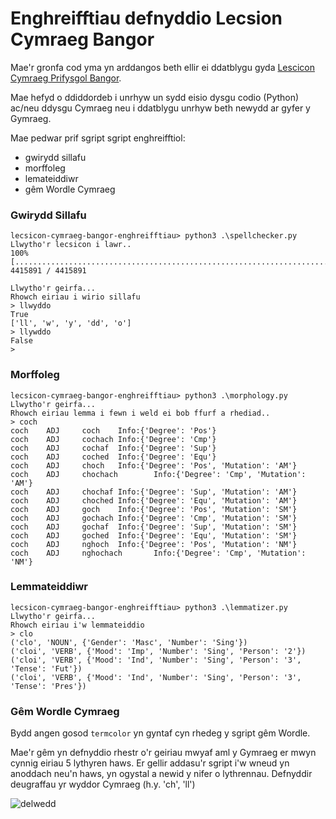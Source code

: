 # Enghreifftiau defnyddio Lecsion Cymraeg Bangor 

Mae'r gronfa cod yma yn arddangos beth ellir ei ddatblygu gyda [Lescicon Cymraeg Prifysgol Bangor](https://github.com/techiaith/lecsicon-cymraeg-bangor).

Mae hefyd o ddiddordeb i unrhyw un sydd eisio dysgu codio (Python) ac/neu ddysgu Cymraeg neu i ddatblygu unrhyw beth newydd ar gyfer y Gymraeg. 

Mae pedwar prif sgript sgript enghreifftiol:

 - gwirydd sillafu
 - morffoleg
 - lemateiddiwr
 - gêm Wordle Cymraeg



### Gwirydd Sillafu

```
lecsicon-cymraeg-bangor-enghreifftiau> python3 .\spellchecker.py
Llwytho'r lecsicon i lawr..
100% [..........................................................................] 4415891 / 4415891

Llwytho'r geirfa...
Rhowch eiriau i wirio sillafu
> llwyddo
True
['ll', 'w', 'y', 'dd', 'o']
> llywddo
False
>
```

### Morffoleg

```
lecsicon-cymraeg-bangor-enghreifftiau> python3 .\morphology.py
Llwytho'r geirfa...
Rhowch eiriau lemma i fewn i weld ei bob ffurf a rhediad..
> coch
coch    ADJ     coch    Info:{'Degree': 'Pos'}
coch    ADJ     cochach Info:{'Degree': 'Cmp'}
coch    ADJ     cochaf  Info:{'Degree': 'Sup'}
coch    ADJ     coched  Info:{'Degree': 'Equ'}
coch    ADJ     choch   Info:{'Degree': 'Pos', 'Mutation': 'AM'}
coch    ADJ     chochach        Info:{'Degree': 'Cmp', 'Mutation': 'AM'}
coch    ADJ     chochaf Info:{'Degree': 'Sup', 'Mutation': 'AM'}
coch    ADJ     choched Info:{'Degree': 'Equ', 'Mutation': 'AM'}
coch    ADJ     goch    Info:{'Degree': 'Pos', 'Mutation': 'SM'}
coch    ADJ     gochach Info:{'Degree': 'Cmp', 'Mutation': 'SM'}
coch    ADJ     gochaf  Info:{'Degree': 'Sup', 'Mutation': 'SM'}
coch    ADJ     goched  Info:{'Degree': 'Equ', 'Mutation': 'SM'}
coch    ADJ     nghoch  Info:{'Degree': 'Pos', 'Mutation': 'NM'}
coch    ADJ     nghochach       Info:{'Degree': 'Cmp', 'Mutation': 'NM'}
```


### Lemmateiddiwr

```
lecsicon-cymraeg-bangor-enghreifftiau> python3 .\lemmatizer.py
Llwytho'r geirfa...
Rhowch eiriau i'w lemmateiddio
> clo
('clo', 'NOUN', {'Gender': 'Masc', 'Number': 'Sing'})
('cloi', 'VERB', {'Mood': 'Imp', 'Number': 'Sing', 'Person': '2'})
('cloi', 'VERB', {'Mood': 'Ind', 'Number': 'Sing', 'Person': '3', 'Tense': 'Fut'})
('cloi', 'VERB', {'Mood': 'Ind', 'Number': 'Sing', 'Person': '3', 'Tense': 'Pres'})
```

### Gêm Wordle Cymraeg

Bydd angen gosod `termcolor` yn gyntaf cyn rhedeg y sgript gêm Wordle. 

Mae'r gêm yn defnyddio rhestr o'r geiriau mwyaf aml y Gymraeg er mwyn cynnig eiriau 5 lythyren haws. Er gellir addasu'r sgript i'w wneud yn anoddach neu'n haws, yn ogystal a newid y nifer o lythrennau. Defnyddir deugraffau yr wyddor Cymraeg (h.y. 'ch', 'll') 
 
![delwedd](https://user-images.githubusercontent.com/8668769/150603899-17e3e038-aaf3-440d-bba6-9a15b5236da4.png)

